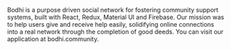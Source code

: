Bodhi is a purpose driven social network for fostering community support systems, built with React, Redux, Material UI and Firebase. Our mission was to help users give and receive help easily, solidifying online connections into a real network through the completion of good deeds. You can visit our application at bodhi.community.
